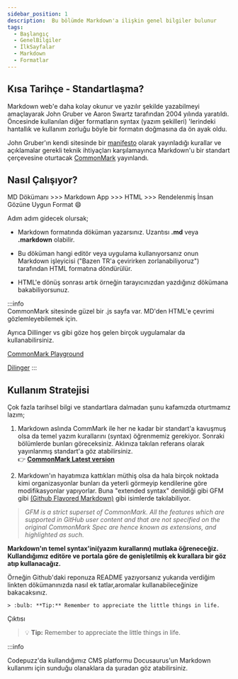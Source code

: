 ```yaml
---
sidebar_position: 1
description:  Bu bölümde Markdown'a ilişkin genel bilgiler bulunur
tags:
  - Başlangıç
  - GenelBilgiler
  - İlkSayfalar
  - Markdown
  - Formatlar
---  
```


## Kısa Tarihçe - Standartlaşma?

Markdown web'e daha kolay okunur ve yazılır şekilde yazabilmeyi amaçlayarak John Gruber ve Aaron Swartz tarafından 2004 yılında yaratıldı.  Öncesinde kullanılan diğer formatların syntax (yazım şekilleri) 'lerindeki hantallık ve kullanım zorluğu böyle bir formatın doğmasına da ön ayak oldu.  

John Gruber'ın kendi sitesinde bir [manifesto](https://daringfireball.net/projects/markdown/ "Markdown Doğuyor") olarak yayınladığı kurallar ve açıklamalar gerekli teknik ihtiyaçları karşılamayınca Markdown'u bir standart çerçevesine oturtacak [CommonMark](https://commonmark.org) yayınlandı.  

## Nasıl Çalışıyor?  

MD Dökümanı >>> Markdown App >>> HTML >>> Rendelenmiş İnsan Gözüne Uygun Format :smile:  

Adım adım gidecek olursak;

* Markdown formatında döküman yazarsınız. Uzantısı **\.md** veya **\.markdown** olabilir.  

* Bu döküman hangi editör veya uygulama kullanıyorsanız onun Markdown işleyicisi ("Bazen TR'a çevirirken zorlanabiliyoruz") tarafından HTML formatına döndürülür.  

* HTML'e dönüş sonrası artık örneğin tarayıcınızdan yazdığınız dökümana bakabiliyorsunuz.  

:::info  
CommonMark sitesinde güzel bir .js sayfa var. MD'den HTML'e çevrimi gözlemleyebilemek için.  

Ayrıca Dillinger vs gibi göze hoş gelen birçok uygulamalar da kullanabilirsiniz.  

[CommonMark Playground](https://spec.commonmark.org/dingus/)  

[Dilinger](https://dillinger.io)
:::

## Kullanım Stratejisi

Çok fazla tarihsel bilgi ve standartlara dalmadan şunu kafamızda oturtmamız lazım;   

1. Markdown aslında CommMark ile her ne kadar bir standart'a kavuşmuş olsa da temel yazım kurallarını (syntax) öğrenmemiz gerekiyor. Sonraki bölümlerde bunları göreceksiniz.  Aklınıza takılan referans olarak yayınlanmış standart'a göz atabilirsiniz.  
👉️ [**CommonMark Latest version**](https://spec.commonmark.org/current/)

2. Markdown'ın hayatımıza kattıkları müthiş olsa da hala birçok noktada kimi organizasyonlar bunları da yeterli görmeyip kendilerine göre modifikasyonlar yapıyorlar. Buna "extended syntax" denildiği gibi GFM gibi [(Github Flavored Markdown)](https://github.github.com/gfm/) gibi isimlerde takılabiliyor.  

  > *GFM is a strict superset of CommonMark. All the features which are supported in GitHub user content and that are not specified on the original CommonMark Spec are hence known as extensions, and highlighted as such.*  
  
  **Markdown'ın temel syntax'ini(yazım kurallarını) mutlaka öğreneceğiz. Kullandığımız editöre ve portala göre de genişletilmiş ek kurallara bir göz atıp kullanacağız.**   

  Örneğin Github'daki reponuza README yazıyorsanız yukarıda verdiğim linkten dökümanınızda nasıl ek tatlar,aromalar kullanabileceğinize bakacaksınız.  
  
  ```> :bulb: **Tip:** Remember to appreciate the little things in life.```

  Çıktısı  

  > :bulb: **Tip:** Remember to appreciate the little things in life.  

  :::info  

  Codepuzz'da kullandığımız CMS platformu Docusaurus'un Markdown kullanımı için sunduğu olanaklara da şuradan göz atabilirsiniz.



